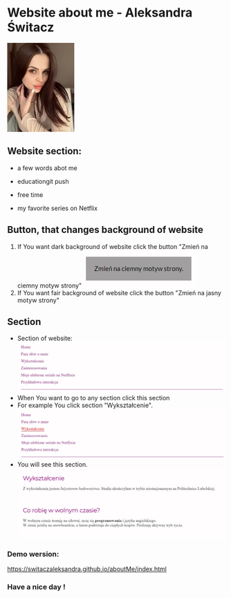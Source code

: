 # Website about me - Aleksandra Świtacz

![Ola](./images/Ola.jpg)

## Website section:
- a few words abot me
- educationgit push

- free time
- my favorite series on Netflix

## Button, that changes background of website
1. If You want dark background of website click the button "Zmień na ciemny motyw strony"
![dark button](./images/button.jpg)
2. If You want fair background of website click the button "Zmień na jasny motyw strony"

## Section 
- Section of website:
![Sections](./images/section.jpg)
- When You want to go to any section click this section
- For example You click section "Wykształcenie". ![Sectionbuttom](./images/sectionbutton.jpg)
- You will see this section.
![section](./images/section3.jpg)

### Demo wersion:
https://switaczaleksandra.github.io/aboutMe/index.html

### Have a nice day !
